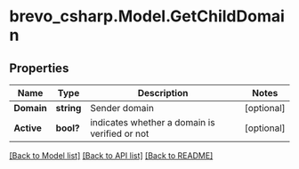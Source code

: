 # brevo_csharp.Model.GetChildDomain
## Properties

Name | Type | Description | Notes
------------ | ------------- | ------------- | -------------
**Domain** | **string** | Sender domain | [optional] 
**Active** | **bool?** | indicates whether a domain is verified or not | [optional] 

[[Back to Model list]](../README.md#documentation-for-models) [[Back to API list]](../README.md#documentation-for-api-endpoints) [[Back to README]](../README.md)

